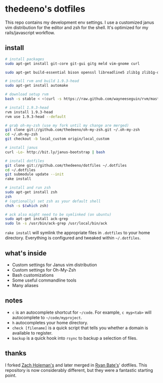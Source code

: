 # thedeeno's dotfiles

This repo contains my development env settings. I use a customized janus vim distribution for the editor and zsh for the shell. It's optimized for my rails/javascript workflow.

## install

```sh
# install packages
sudo apt-get install git-core git-gui gitg meld vim-gnome curl

sudo apt-get build-essential bison openssl libreadline5 zlib1g zlib1g-dev libssl-dev libsqlite3-0 libsqlite3-dev sqlite3 libxml2-dev libmysqlclient-dev

# install rvm and build 1.9.3-head
sudo apt-get install automake

# download setup rvm
bash -s stable < <(curl -s https://raw.github.com/wayneeseguin/rvm/master/binscripts/rvm-installer )

# install 1.9.3-head
rvm install 1.9.3-head
rvm use 1.9.3-head --default

# grab oh-my-zsh (use my fork until my change are merged)
git clone git://github.com/thedeeno/oh-my-zsh.git ~/.oh-my-zsh
cd ~/.oh-my-zsh
git checkout -b local_custom origin/local_custom

# install janus
curl -Lo- http://bit.ly/janus-bootstrap | bash

# install dotfiles
git clone git://github.com/thedeeno/dotfiles ~/.dotfiles 
cd ~/.dotfiles
git submodule update --init
rake install

# install and run zsh
sudo apt-get install zsh
zsh
# (optionally) set zsh as your default shell
chsh -s $(which zsh)

# ack also might need to be symlinked (on ubuntu)
sudo apt-get install ack-grep
sudo ln -s /usr/bin/ack-grep /usr/local/bin/ack
```

`rake install` will symlink the appropriate files in `.dotfiles` to your home directory. Everything is configured and tweaked within `~/.dotfiles`.

## what's inside

- Custom settings for Janus vim distribution
- Custom settings for Oh-My-Zsh
- Bash customizations
- Some useful commandline tools
- Many aliases

## notes
- `c` is an autocomplete shortcut for `~/code`. For example, 
  `c myp<tab>` will autocomplete to `~/code/myproject`.
- `h` autocompletes your home directory.
- `check [filename]` is a quick script that tells you whether a domain is
  available to register.
- `backup` is a quick hook into `rsync` to backup a selection of files.

## thanks

I forked [Zach Holeman's](http://github.com/holman) and later merged in 
[Ryan Bate's](http://github.com/ryanb)' dotfiles. This repository is now
considerably different, but they were a fantastic starting point.
